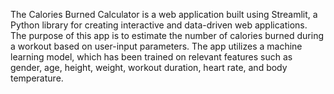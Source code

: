 The Calories Burned Calculator is a web application built using Streamlit, a Python library for creating interactive and data-driven web applications. The purpose of this app is to estimate the number of calories burned during a workout based on user-input parameters. The app utilizes a machine learning model, which has been trained on relevant features such as gender, age, height, weight, workout duration, heart rate, and body temperature.
